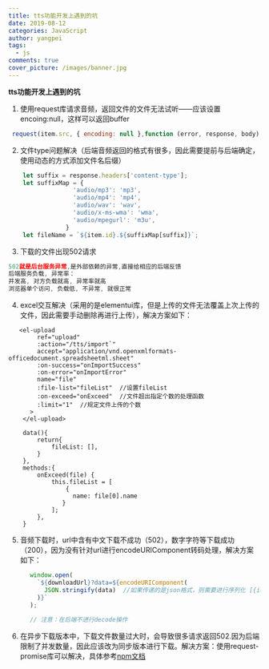 ```yaml
---
title: tts功能开发上遇到的坑
date: 2019-08-12
categories: JavaScript
author: yangpei
tags:
  - js
comments: true
cover_picture: /images/banner.jpg
---
```


**tts功能开发上遇到的坑**

1. 使用request库请求音频，返回文件的文件无法试听——应该设置encoing:null，这样可以返回buffer

<!-- more -->

```JavaScript
 request(item.src, { encoding: null },function (error, response, body) {}
```

2. 文件type问题解决（后端音频返回的格式有很多，因此需要提前与后端确定，使用动态的方式添加文件名后缀）

```JavaScript
    let suffix = response.headers['content-type'];
    let suffixMap = {
                  'audio/mp3': 'mp3',
                  'audio/mp4': 'mp4',
                  'audio/wav': 'wav',
                  'audio/x-ms-wma': 'wma',
                  'audio/mpegurl': 'm3u',
                }
    let fileName = `${item.id}.${suffixMap[suffix]}`;
```

3. 下载的文件出现502请求

```JavaScript
502就是后台服务异常,是外部依赖的异常,直接给相应的后端反馈
后端服务负载, 异常率：
并发高, 对方负载就高, 异常率就高
浏览器单个访问, 负载低, 不异常, 就很正常
```

4. excel交互解决（采用的是elementui库，但是上传的文件无法覆盖上次上传的文件，因此需要手动删除再进行上传），解决方案如下：

```
   <el-upload
        ref="upload"
        :action="/tts/import`"
        accept="application/vnd.openxmlformats-officedocument.spreadsheetml.sheet"
        :on-success="onImportSuccess"
        :on-error="onImportError"
        name="file"
        :file-list="fileList"  //设置fileList
        :on-exceed="onExceed"  //文件超出指定个数的处理函数
        :limit="1"  //规定文件上传的个数
      >
    </el-upload>

    data(){
        return{
            fileList: [],
        }
    },
    methods:{
        onExceed(file) {
            this.fileList = [
                {
                  name: file[0].name
               }
            ];
        },
    }
```

5. 音频下载时，url中含有中文下载不成功（502），数字字符等下载成功（200），因为没有针对url进行encodeURIComponent转码处理，解决方案如下：

```JavaScript
      window.open(
        `${downloadUrl}?data=${encodeURIComponent(
          JSON.stringify(data)  //如果传递的是json格式，则需要进行序列化 [{id:1,src:'xx'},{id:2,src:'xx'}]
        )}`
      );
      
      // 注意：在后端不进行decode操作
```

6. 在异步下载版本中，下载文件数量过大时，会导致很多请求返回502.因为后端限制了并发数量，因此应该改为同步版本进行下载。解决方案：使用request-promise库可以解决，具体参考[npm文档](https://www.npmjs.com/package/request-promise)
